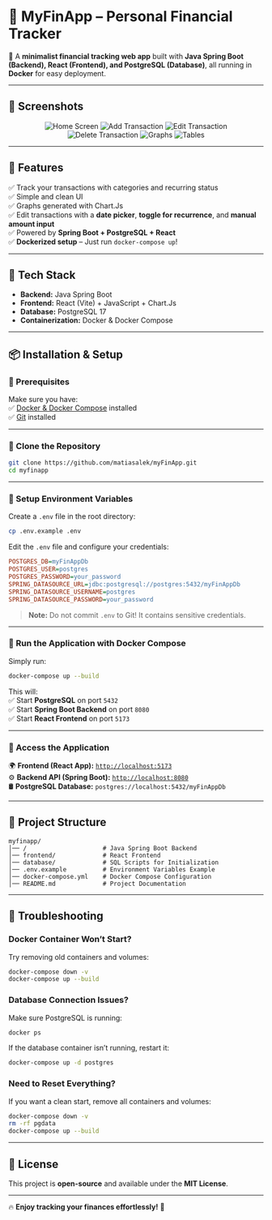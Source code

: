 # 📌 MyFinApp – Personal Financial Tracker

🚀 A **minimalist financial tracking web app** built with **Java Spring Boot (Backend), React (Frontend), and PostgreSQL (Database)**, all running in **Docker** for easy deployment.

---

## **📸 Screenshots**
<div align="center">
  <img src="screenshots/Home.png" alt="Home Screen"/>
  <img src="screenshots/AddTransaction.png" alt="Add Transaction"/>
  <img src="screenshots/EditTransaction.png" alt="Edit Transaction"/>
  <img src="screenshots/Delete.png" alt="Delete Transaction"/>
  <img src="screenshots/Graphs.png" alt="Graphs"/>
  <img src="screenshots/Tables.png" alt="Tables"/>
</div>

---

## **📜 Features**
✅ Track your transactions with categories and recurring status  
✅ Simple and clean UI  
✅ Graphs generated with Chart.Js  
✅ Edit transactions with a **date picker**, **toggle for recurrence**, and **manual amount input**  
✅ Powered by **Spring Boot + PostgreSQL + React**  
✅ **Dockerized setup** – Just run `docker-compose up`!

---

## **📂 Tech Stack**
- **Backend:** Java Spring Boot
- **Frontend:** React (Vite) + JavaScript + Chart.Js
- **Database:** PostgreSQL 17
- **Containerization:** Docker & Docker Compose

---

## **📦 Installation & Setup**

### **🔹 Prerequisites**
Make sure you have:  
✅ [Docker & Docker Compose](https://docs.docker.com/get-docker/) installed  
✅ [Git](https://git-scm.com/) installed

---

### **🔹 Clone the Repository**
```bash
git clone https://github.com/matiasalek/myFinApp.git
cd myfinapp
```

---

### **🔹 Setup Environment Variables**
Create a `.env` file in the root directory:
```bash
cp .env.example .env
```

Edit the `.env` file and configure your credentials:
```ini
POSTGRES_DB=myFinAppDb
POSTGRES_USER=postgres
POSTGRES_PASSWORD=your_password
SPRING_DATASOURCE_URL=jdbc:postgresql://postgres:5432/myFinAppDb
SPRING_DATASOURCE_USERNAME=postgres
SPRING_DATASOURCE_PASSWORD=your_password
```

> **Note:** Do not commit `.env` to Git! It contains sensitive credentials.

---

### **🔹 Run the Application with Docker Compose**
Simply run:
```bash
docker-compose up --build
```

This will:  
✅ Start **PostgreSQL** on port `5432`  
✅ Start **Spring Boot Backend** on port `8080`  
✅ Start **React Frontend** on port `5173`

---

### **🔹 Access the Application**
🌍 **Frontend (React App):** [`http://localhost:5173`](http://localhost:5173)  
⚙️ **Backend API (Spring Boot):** [`http://localhost:8080`](http://localhost:8080)  
🛢 **PostgreSQL Database:** `postgres://localhost:5432/myFinAppDb`

---

## **📁 Project Structure**
```
myfinapp/
│── /                     # Java Spring Boot Backend
│── frontend/             # React Frontend
│── database/             # SQL Scripts for Initialization
│── .env.example          # Environment Variables Example
│── docker-compose.yml    # Docker Compose Configuration
│── README.md             # Project Documentation
```

---

## **🔧 Troubleshooting**

### **Docker Container Won’t Start?**
Try removing old containers and volumes:
```bash
docker-compose down -v
docker-compose up --build
```

### **Database Connection Issues?**
Make sure PostgreSQL is running:
```bash
docker ps
```
If the database container isn’t running, restart it:
```bash
docker-compose up -d postgres
```

### **Need to Reset Everything?**
If you want a clean start, remove all containers and volumes:
```bash
docker-compose down -v
rm -rf pgdata
docker-compose up --build
```

---

## **📜 License**
This project is **open-source** and available under the **MIT License**.


---

🔥 **Enjoy tracking your finances effortlessly!** 🚀